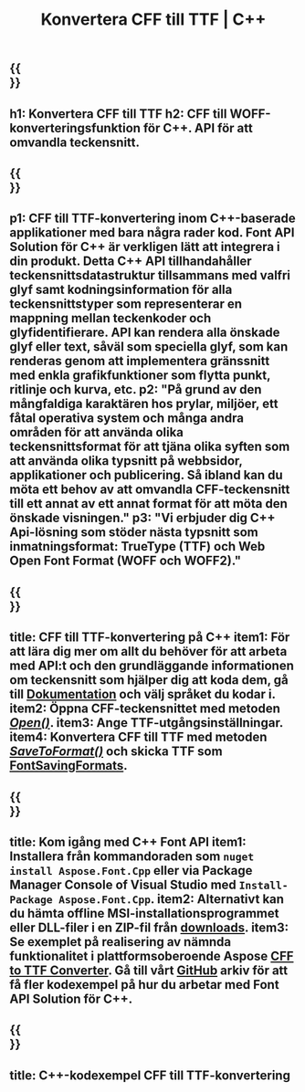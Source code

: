 ﻿---
translation: true
template: /_templates/conversion-child-cpp.md
title: Konvertera CFF till TTF | C++
description: Konvertera CFF till TTF-teckensnitt med detta C++ API. Konverteringsfunktionen fungerar på Windows och Linux, och i alla utvecklingsmiljöer som stöder C++.
metakeywords: c++ CFF till TTF, CFF till TTF lösningar c++, CFF till TTF font conerter cpp
url: /cpp/conversion/cff-to-ttf/
family: font
platformtag: cpp
feature: conversion
otherformats: WOFF WOFF2
---

{{<section banner>}}
---
h1: Konvertera CFF till TTF
h2: CFF till WOFF-konverteringsfunktion för C++. API för att omvandla teckensnitt.
---

{{<section overview>}}
---
p1: CFF till TTF-konvertering inom С++-baserade applikationer med bara några rader kod. Font API Solution för С++ är verkligen lätt att integrera i din produkt. Detta C++ API tillhandahåller teckensnittsdatastruktur tillsammans med valfri glyf samt kodningsinformation för alla teckensnittstyper som representerar en mappning mellan teckenkoder och glyfidentifierare. API kan rendera alla önskade glyf eller text, såväl som speciella glyf, som kan renderas genom att implementera gränssnitt med enkla grafikfunktioner som flytta punkt, ritlinje och kurva, etc.
p2: "På grund av den mångfaldiga karaktären hos prylar, miljöer, ett fåtal operativa system och många andra områden för att använda olika teckensnittsformat för att tjäna olika syften som att använda olika typsnitt på webbsidor, applikationer och publicering. Så ibland kan du möta ett behov av att omvandla CFF-teckensnitt till ett annat av ett annat format för att möta den önskade visningen."
p3: "Vi erbjuder dig С++ Api-lösning som stöder nästa typsnitt som inmatningsformat: TrueType (TTF) och Web Open Font Format (WOFF och WOFF2)."
---

{{<section feature1>}}
---
title: CFF till TTF-konvertering på C++
item1: För att lära dig mer om allt du behöver för att arbeta med API:t och den grundläggande informationen om teckensnitt som hjälper dig att koda dem, gå till [Dokumentation](https://docs.aspose.com/font/) och välj språket du kodar i.
item2: Öppna CFF-teckensnittet med metoden [*Open()*](https://reference.aspose.com/font/cpp/class/aspose.font.font#ac2387bf04ccb5bac51cf37984d4ebf33).
item3: Ange TTF-utgångsinställningar.
item4: Konvertera CFF till TTF med metoden [*SaveToFormat()*](https://reference.aspose.com/font/cpp/class/aspose.font.font#a670ea97404fd72c2e51b0e8c543c8a45) och skicka TTF som [FontSavingFormats](https://reference.aspose.com/font/cpp/namespace/aspose.font#a93d0dcc7c00f5c7027d60e14a5433c74).
---

{{<section feature2>}}
---
title: Kom igång med C++ Font API
item1: Installera från kommandoraden som ```nuget install Aspose.Font.Cpp``` eller via Package Manager Console of Visual Studio med ```Install-Package Aspose.Font.Cpp```.
item2: Alternativt kan du hämta offline MSI-installationsprogrammet eller DLL-filer i en ZIP-fil från [downloads](https://downloads.aspose.com/font/cpp).
item3: Se exemplet på realisering av nämnda funktionalitet i plattformsoberoende Aspose [CFF to TTF Converter](https://products.aspose.app/font/conversion/cff-to-ttf). Gå till vårt [GitHub](https://github.com/aspose-font/Aspose.Font-Documentation/tree/master/cpp-examples) arkiv för att få fler kodexempel på hur du arbetar med Font API Solution för C++.
---

{{<section codeexample>}}
---
title: C++-kodexempel CFF till TTF-konvertering
---





